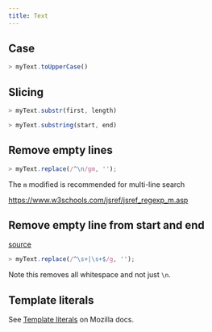 ```yaml
---
title: Text
---
```


## Case

```javascript
> myText.toUpperCase()
```


## Slicing

```javascript
> myText.substr(first, length)

> myText.substring(start, end)
```


## Remove empty lines

```javascript
> myText.replace(/^\n/gm, '');
```

The `m` modified is recommended for multi-line search

https://www.w3schools.com/jsref/jsref_regexp_m.asp


## Remove empty line from start and end

[source](https://stackoverflow.com/questions/14572413/remove-line-breaks-from-start-and-end-of-string/48080903)

```javascript
> myText.replace(/^\s+|\s+$/g, '');
```

Note this removes all whitespace and not just `\n`.


## Template literals

See [Template literals](https://developer.mozilla.org/en-US/docs/Web/JavaScript/Reference/Template_literals) on Mozilla docs.
